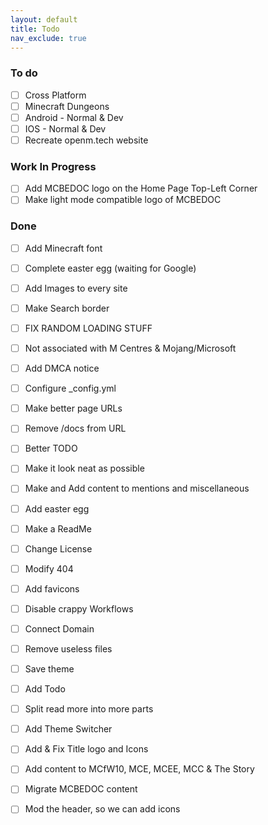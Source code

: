 ```yaml
---
layout: default
title: Todo
nav_exclude: true
---
```


### To do

- [ ] Cross Platform  
- [ ] Minecraft Dungeons  
- [ ] Android - Normal & Dev  
- [ ] IOS - Normal & Dev  
- [ ] Recreate openm.tech website  

### Work In Progress

- [ ] Add MCBEDOC logo on the Home Page Top-Left Corner  
- [ ] Make light mode compatible logo of MCBEDOC  

### Done

- [ ] Add Minecraft font  
- [ ] Complete easter egg (waiting for Google)  
- [ ] Add Images to every site  
- [ ] Make Search border  
- [ ] FIX RANDOM LOADING STUFF  
- [ ] Not associated with M Centres & Mojang/Microsoft  
- [ ] Add DMCA notice  
- [ ] Configure _config.yml  
- [ ] Make better page URLs  
- [ ] Remove /docs from URL  
- [ ] Better TODO  
- [ ] Make it look neat as possible  
- [ ] Make and Add content to mentions and miscellaneous  
- [ ] Add easter egg  
- [ ] Make a ReadMe  
- [ ] Change License  
- [ ] Modify 404  
- [ ] Add favicons  
- [ ] Disable crappy Workflows  
- [ ] Connect Domain  
- [ ] Remove useless files  
- [ ] Save theme  
- [ ] Add Todo  
- [ ] Split read more into more parts  
- [ ] Add Theme Switcher  
- [ ] Add & Fix Title logo and Icons  
- [ ] Add content to MCfW10, MCE, MCEE, MCC & The Story  
- [ ] Migrate MCBEDOC content  
- [ ] Mod the header, so we can add icons  

